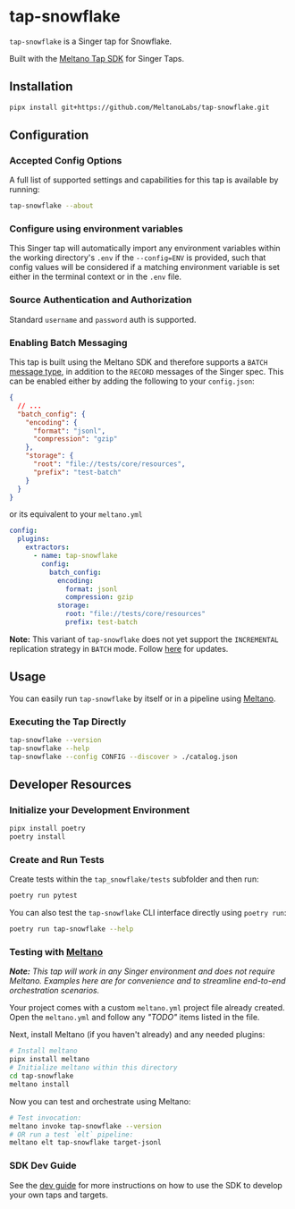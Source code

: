 # tap-snowflake

`tap-snowflake` is a Singer tap for Snowflake.

Built with the [Meltano Tap SDK](https://sdk.meltano.com) for Singer Taps.

## Installation

```bash
pipx install git+https://github.com/MeltanoLabs/tap-snowflake.git
```

## Configuration

### Accepted Config Options

A full list of supported settings and capabilities for this
tap is available by running:

```bash
tap-snowflake --about
```

### Configure using environment variables

This Singer tap will automatically import any environment variables within the working directory's
`.env` if the `--config=ENV` is provided, such that config values will be considered if a matching
environment variable is set either in the terminal context or in the `.env` file.

### Source Authentication and Authorization

Standard `username` and `password` auth is supported.

### Enabling Batch Messaging

This tap is built using the Meltano SDK and therefore supports a `BATCH` [message type](https://sdk.meltano.com/en/latest/batch.html), in
addition to the `RECORD` messages of the Singer spec. This can be enabled either by adding the following to your `config.json`:

```json
{
  // ...
  "batch_config": {
    "encoding": {
      "format": "jsonl",
      "compression": "gzip"
    },
    "storage": {
      "root": "file://tests/core/resources",
      "prefix": "test-batch"
    }
  }
}
```

or its equivalent to your `meltano.yml`

```yaml
config:
  plugins:
    extractors:
      - name: tap-snowflake
        config:
          batch_config:
            encoding:
              format: jsonl
              compression: gzip
            storage:
              root: "file://tests/core/resources"
              prefix: test-batch
```

**Note:** This variant of `tap-snowflake` does not yet support the `INCREMENTAL` replication strategy in `BATCH` mode. Follow [here](https://github.com/meltano/sdk/issues/976#issuecomment-1257848119) for updates.

## Usage

You can easily run `tap-snowflake` by itself or in a pipeline using [Meltano](https://meltano.com/).

### Executing the Tap Directly

```bash
tap-snowflake --version
tap-snowflake --help
tap-snowflake --config CONFIG --discover > ./catalog.json
```

## Developer Resources

### Initialize your Development Environment

```bash
pipx install poetry
poetry install
```

### Create and Run Tests

Create tests within the `tap_snowflake/tests` subfolder and
then run:

```bash
poetry run pytest
```

You can also test the `tap-snowflake` CLI interface directly using `poetry run`:

```bash
poetry run tap-snowflake --help
```

### Testing with [Meltano](https://www.meltano.com)

_**Note:** This tap will work in any Singer environment and does not require Meltano.
Examples here are for convenience and to streamline end-to-end orchestration scenarios._

Your project comes with a custom `meltano.yml` project file already created. Open the `meltano.yml` and follow any _"TODO"_ items listed in
the file.

Next, install Meltano (if you haven't already) and any needed plugins:

```bash
# Install meltano
pipx install meltano
# Initialize meltano within this directory
cd tap-snowflake
meltano install
```

Now you can test and orchestrate using Meltano:

```bash
# Test invocation:
meltano invoke tap-snowflake --version
# OR run a test `elt` pipeline:
meltano elt tap-snowflake target-jsonl
```

### SDK Dev Guide

See the [dev guide](https://sdk.meltano.com/en/latest/dev_guide.html) for more instructions on how to use the SDK to
develop your own taps and targets.
